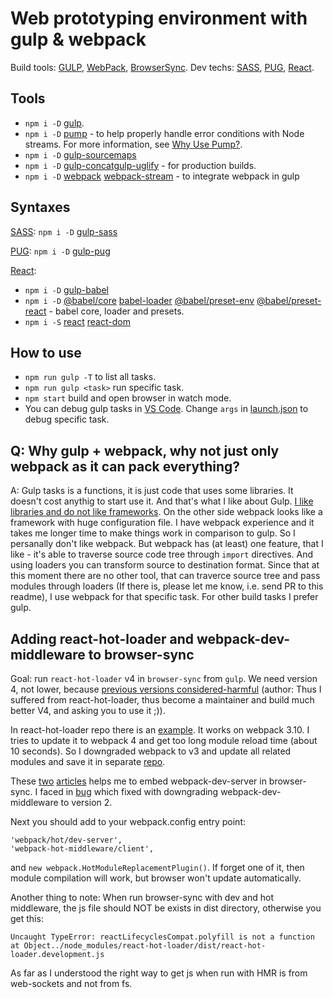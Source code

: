 # Web prototyping environment with gulp & webpack

Build tools: [GULP](https://gulpjs.com/), [WebPack](https://webpack.js.org/), [BrowserSync](https://www.browsersync.io/). 
Dev techs: [SASS](http://sass-lang.com/), [PUG](https://pugjs.org), [React](https://reactjs.org/).


## Tools

- `npm i -D` [gulp](https://www.npmjs.com/package/gulp). 
- `npm i -D` [pump](https://www.npmjs.com/package/pump) - to help properly handle error conditions with Node streams. For more information, see [Why Use Pump?](https://github.com/terinjokes/gulp-uglify/blob/master/docs/why-use-pump/README.md#why-use-pump).
- `npm i -D` [gulp-sourcemaps](https://www.npmjs.com/package/gulp-sourcemaps)
- `npm i -D` [gulp-concat](https://www.npmjs.com/package/gulp-concat)[gulp-uglify](https://www.npmjs.com/package/gulp-uglify) - for production builds.<br>
- `npm i -D` [webpack](https://www.npmjs.com/package/webpack) [webpack-stream](https://www.npmjs.com/package/webpack-stream) - to integrate webpack in gulp<br>


## Syntaxes

[SASS](http://sass-lang.com/): 
`npm i -D` [gulp-sass](https://www.npmjs.com/package/gulp-sass) 

[PUG](https://pugjs.org): `npm i -D` [gulp-pug](https://www.npmjs.com/package/gulp-pug)

[React](https://reactjs.org/): 

- `npm i -D` [gulp-babel](https://www.npmjs.com/package/gulp-babel)
- `npm i -D` [@babel/core](https://www.npmjs.com/package/@babel/core) [babel-loader](https://www.npmjs.com/package/babel-loader) [@babel/preset-env](https://www.npmjs.com/package/@babel/preset-env) [@babel/preset-react](https://www.npmjs.com/package/@babel/preset-react) - babel core, loader and presets.
- `npm i -S` [react](https://www.npmjs.com/package/react) [react-dom](https://www.npmjs.com/package/react-dom)


## How to use

- `npm run gulp -T` to list all tasks. 
- `npm run gulp <task>` run specific task.
- `npm start` build and open browser in watch mode.
- You can debug gulp tasks in [VS Code](https://code.visualstudio.com/). Change `args` in [launch.json](https://code.visualstudio.com/docs/editor/debugging) to debug specific task.


## Q: Why gulp + webpack, why not just only webpack as it can pack everything?

A: Gulp tasks is a functions, it is just code that uses some libraries. It doesn't cost anythig to start use it. And that's what I like about Gulp. [I like libraries and do not like frameworks](http://tomasp.net/blog/2015/library-frameworks/). On the other side webpack looks like a framework with huge configuration file. I have webpack experience and it takes me longer time to make things work in comparison to gulp. So I persanally don't like webpack. But webpack has (at least) one feature, that I like - it's able to traverse source code tree through `import` directives. And using loaders you can transform source to destination format. Since that at this moment there are no other tool, that can traverce source tree and pass modules through loaders (If there is, please let me know, i.e. send PR to this readme), I use webpack for that specific task. For other build tasks I prefer gulp.

## Adding react-hot-loader and webpack-dev-middleware to browser-sync

Goal: run `react-hot-loader` v4 in `browser-sync` from `gulp`. We need version 4, not lower, because [previous versions considered-harmful](https://codeburst.io/react-hot-loader-considered-harmful-321fe3b6ca74) (author: Thus I suffered from react-hot-loader, thus become a maintainer and build much better V4, and asking you to use it ;)). 

In react-hot-loader repo there is an [example](https://github.com/gaearon/react-hot-loader/tree/master/examples/webpack-modern). It works on webpack 3.10. I tries to update it to webpack 4 and get too long module reload time (about 10 seconds). So I downgraded webpack to v3 and update all related modules and save it in separate [repo](https://github.com/maestrow/react-hot-loader4-tpl).

These [two](https://css-tricks.com/combine-webpack-gulp-4/) [articles](https://jsramblings.com/2016/07/16/hot-reloading-gulp-webpack-browsersync.html) helps me to embed webpack-dev-server in browser-sync. I faced in [bug](https://github.com/webpack/webpack-dev-middleware/issues/283) which fixed with downgrading webpack-dev-middleware to version 2. 

Next you should add to your webpack.config entry point:

    'webpack/hot/dev-server',
    'webpack-hot-middleware/client',

and `new webpack.HotModuleReplacementPlugin()`. If forget one of it, then module compilation will work, but browser won't update automatically. 

Another thing to note: When run browser-sync with dev and hot middleware, the js file should NOT be exists in dist directory, otherwise you get this:

    Uncaught TypeError: reactLifecyclesCompat.polyfill is not a function
    at Object../node_modules/react-hot-loader/dist/react-hot-loader.development.js

As far as I understood the right way to get js when run with HMR is from web-sockets and not from fs.